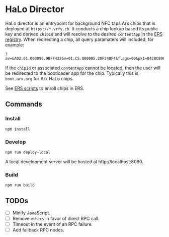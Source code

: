 # HaLo Director

HaLo director is an entrypoint for background NFC taps Arx chips that is deployed at `https://*.vrfy.ch`. It conducts a chip lookup based its public key and derived `chipId` and will resolve to the desired `contentApp` in the [ERS registry](https://github.com/arx-research/ers-contracts). When redirecting a chip, all query paramaters will included, for example:

```
?av=&A02.01.000090.9BFF4326v=01.C5.000005.20F240F4&flags=00&pk1=0428C896E83F6B51C838ADD8C537BD1F2CD45AB152B75436C2BCFBFEAE2905C09D8F03F3071E609CFCE6B3A5E1397484B5EFE2F054C1093F05825999442E8688FE&pk2=040523464ACA95D50C5945A40FF62F36E2227A9123AFBED627ED3E11207B593C24FFC78E17B28039F30E572B90C4496AB42AA12755092270FEBCCA2BA7DF0139FF&latch2=0101010101010101010101010101010101010101010101010101010101010101&rnd=000000507A27899EC02BF491F5B469D48CC45BE4C045E206903E3865BA96D382&rndsig=304502202FB534B05B6B36B5DCB73D180BF3BC001F1EC06D8B9DC7DAC3036C910B2A5BFF022100C89E36BA52647F3AC89175A6D3D7436F550FB02977DF89E4D0DDA27F11FAC66E04&cmd=0101&res=304402201A2093A9440620536C0F929B608D775948397BB6EAB0605A685B8130C7A407AC02202326F45A3F8566B5F1D3D083E80B76C5A1AA0A9036E3772197D92F60994B80B4
```

If the `chipId` or associated `contentApp` cannot be located, then the user will be redirected to the bootloader app for the chip. Typically this is `boot.arx.org` for Arx HaLo chips.

See [ERS scripts](https://github.com/arx-research/ers-scripts) to enroll chips in ERS.

## Commands

### Install

```
npm install
```

### Develop

```
npm run deploy-local
```

A local development server will be hosted at http://localhost:8080.

### Build

```
npm run build
```

## TODOs

- [ ] Minify JavaScript.
- [ ] Remove `ethers` in favor of direct RPC call.
- [ ] Timeout in the event of an RPC failure.
- [ ] Add fallback RPC nodes.